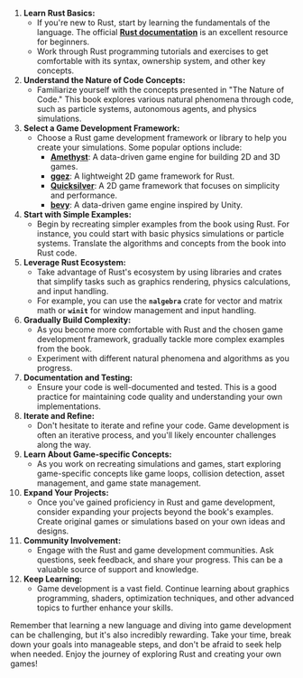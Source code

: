 1. **Learn Rust Basics:**
    - If you're new to Rust, start by learning the fundamentals of the language. The official **[Rust documentation](https://doc.rust-lang.org/book/)** is an excellent resource for beginners.
    - Work through Rust programming tutorials and exercises to get comfortable with its syntax, ownership system, and other key concepts.
2. **Understand the Nature of Code Concepts:**
    - Familiarize yourself with the concepts presented in "The Nature of Code." This book explores various natural phenomena through code, such as particle systems, autonomous agents, and physics simulations.
3. **Select a Game Development Framework:**
    - Choose a Rust game development framework or library to help you create your simulations. Some popular options include:
        - **[Amethyst](https://amethyst.rs/)**: A data-driven game engine for building 2D and 3D games.
        - **[ggez](https://ggez.rs/)**: A lightweight 2D game framework for Rust.
        - **[Quicksilver](https://github.com/ryanisaacg/quicksilver)**: A 2D game framework that focuses on simplicity and performance.
        - **[bevy](https://bevyengine.org/)**: A data-driven game engine inspired by Unity.
4. **Start with Simple Examples:**
    - Begin by recreating simpler examples from the book using Rust. For instance, you could start with basic physics simulations or particle systems. Translate the algorithms and concepts from the book into Rust code.
5. **Leverage Rust Ecosystem:**
    - Take advantage of Rust's ecosystem by using libraries and crates that simplify tasks such as graphics rendering, physics calculations, and input handling.
    - For example, you can use the **`nalgebra`** crate for vector and matrix math or **`winit`** for window management and input handling.
6. **Gradually Build Complexity:**
    - As you become more comfortable with Rust and the chosen game development framework, gradually tackle more complex examples from the book.
    - Experiment with different natural phenomena and algorithms as you progress.
7. **Documentation and Testing:**
    - Ensure your code is well-documented and tested. This is a good practice for maintaining code quality and understanding your own implementations.
8. **Iterate and Refine:**
    - Don't hesitate to iterate and refine your code. Game development is often an iterative process, and you'll likely encounter challenges along the way.
9. **Learn About Game-specific Concepts:**
    - As you work on recreating simulations and games, start exploring game-specific concepts like game loops, collision detection, asset management, and game state management.
10. **Expand Your Projects:**
    - Once you've gained proficiency in Rust and game development, consider expanding your projects beyond the book's examples. Create original games or simulations based on your own ideas and designs.
11. **Community Involvement:**
    - Engage with the Rust and game development communities. Ask questions, seek feedback, and share your progress. This can be a valuable source of support and knowledge.
12. **Keep Learning:**
    - Game development is a vast field. Continue learning about graphics programming, shaders, optimization techniques, and other advanced topics to further enhance your skills.

Remember that learning a new language and diving into game development can be challenging, but it's also incredibly rewarding. Take your time, break down your goals into manageable steps, and don't be afraid to seek help when needed. Enjoy the journey of exploring Rust and creating your own games!